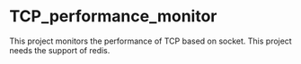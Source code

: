 # TCP_performance_monitor
This project monitors the performance of TCP based on socket.
This project needs the support of redis.
